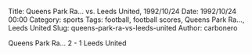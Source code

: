 Title: Queens Park Ra… vs. Leeds United, 1992/10/24
Date: 1992/10/24 00:00
Category: sports
Tags: football, football scores, Queens Park Ra…, Leeds United
Slug: queens-park-ra-vs-leeds-united
Author: carbonero


Queens Park Ra… 2 - 1 Leeds United
